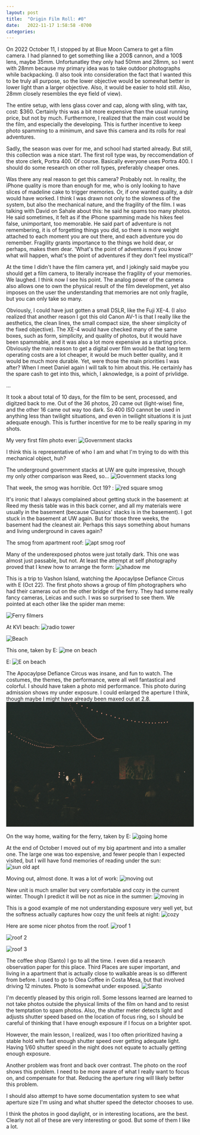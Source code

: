 ```yaml
---
layout: post
title:  "Origin Film Roll: #0"
date:   2022-11-17 1:58:58 -0700
categories: 
---
```


On 2022 October 11, I stopped by at Blue Moon Camera to get a film camera. I had planned to get something like a 200$ cannon, and a 100$ lens, maybe 35mm. Unfortunatley they only had 50mm and 28mm, so I went with 28mm because my primary idea was to take outdoor photographs while backpacking. (I also took into consideration the fact that I wanted this to be truly all purpose, so the lower objective would be somewhat better in lower light than a larger objective. Also, it would be easier to hold still. Also, 28mm closely resembles the eye field of view). 

The entire setup, with lens glass cover and cap, along with sling, with tax, cost: $360. Certainly this was a bit more expensive than the usual running price, but not by much. Furthermore, I realized that the main cost would be the film, and especially the developing. This is further incentive to keep photo spamming to a minimum, and save this camera and its rolls for real adventures.  

Sadly, the season was over for me, and school had started already. But still, this collection was a nice start. The first roll type was, by reccomendation of the store clerk, Portra 400. Of course. Basically everyone uses Portra 400. I should do some research on other roll types, preferably cheaper ones. 

Was there any real reason to get this camera? Probably not. In reality, the iPhone quality is more than enough for me, who is only looking to have slices of madeline cake to trigger memories. Or, if one wanted quality, a dslr would have worked. I think I was drawn not only to the slowness of the system, but also the mechanical nature, and the fragility of the film. I was talking with David on Sahale about this: he said he spams too many photos. He said sometimes, it felt as if the iPhone spamming made his hikes feel false, unimportant, too memorable. He said part of adventure is not remembering, it is of forgetting things you did, so there is more weight attached to each moment you are out there, and each adventure you do remember. Fragility grants importance to the things we hold dear, or perhaps, makes them dear. 'What's the point of adventures if you know what will happen, what's the point of adventures if they don't feel mystical?'  

At the time I didn't have the film camera yet, and I jokingly said maybe you should get a film camera, to literally increase the fragility of your memories. We laughed. I think now I see his point. The analog power of the camera also allows one to own the physical result of the film development, yet also imposes on the user the understanding that memories are not only fragile, but you can only take so many. 

Obviously, I could have just gotten a small DSLR, like the Fuji XE-4. (I also realized that another reason I got this old Canon AV-1 is that I really like the aesthetics, the clean lines, the small compact size, the sheer simplicity of the fixed objective). The XE-4 would have checked many of the same boxes, such as form, simplicity, and quality of photos, but it would have been spammable, and it was also a lot more expensive as a starting price. Obviously the main reason to get a digital over film would be that long term operating costs are a lot cheaper, it would be much better quality, and it would be much more durable. Yet, were those the main priorities I was after? When I meet Daniel again I will talk to him about this. He certainly has the spare cash to get into this, which, I aknowledge, is a point of privlidge.  

...

It took a about total of 10 days, for the film to be sent, processed, and digitzed back to me. Out of the 36 photos, 20 came out (light-wise) fine, and the other 16 came out way too dark. So 400 ISO cannot be used in anything less than twilight situations, and even in twilight situations it is just adequate enough. This is further incentive for me to be really sparing in my shots. 

My very first film photo ever:
![Government stacks](/assets/AV000.jpg)

I think this is representative of who I am and what I'm trying to do with this mechanical object, huh?

The underground government stacks at UW are quite impressive, though my only other comparison was Reed, so...
![Government stacks long](/assets/AV001.jpg)

That week, the smog was horrible. Oct 19? : 
![red square smog](/assets/AV005.jpg)

It's ironic that I always complained about getting stuck in the basement: at Reed my thesis table was in this back corner, and all my materials were usually in the basement (because Classics' stacks is in the basement). I got stuck in the basement at UW again. But for those three weeks, the basement had the cleanest air. Perhaps this says something about humans and living underground in caves again? 

The smog from apartment roof: 
![apt smog roof](/assets/AV006.jpg)

Many of the underexposed photos were just totally dark. This one was almost just passable, but not. At least the attempt at self photography proved that I knew how to arrange the form:
![shadow me](/assets/AV018.jpg)

This is a trip to Vashon Island, watching the Apocaylpse Defiance Circus with E (Oct 22). The first photo shows a group of film photographers who had their cameras out on the other bridge of the ferry. They had some really fancy cameras, Leicas and such. I was so surprised to see them. We pointed at each other like the spider man meme:

![Ferry filmers](/assets/AV007.jpg)

At KVI beach: 
![radio tower](/assets/AV008.jpg)

![Beach](/assets/AV009.jpg)

This one, taken by E:
![me on beach](/assets/AV010.jpg)

E:
![E on beach](/assets/AV011.jpg)

The Apocaylpse Defiance Circus was insane, and fun to watch. The costumes, the themes, the performance, were all well fantastical and colorful. I should have taken a photo mid performance. This photo during admission shows my under exposure. I could enlarged the aperture I think, though maybe I might have already been maxed out at 2.8. 
![Apocalypse Defiance Circus](/assets/DefianceCircus.jpg)

On the way home, waiting for the ferry, taken by E:
![going home](/assets/AV013.jpg)

At the end of October I moved out of my big apartment and into a smaller one. The large one was too expensive, and fewer people than I expected visited, but I will have fond memories of reading under the sun:
![sun old apt](/assets/AV014.jpg)

Moving out, almost done. It was a lot of work:
![moving out](/assets/AV024.jpg)

New unit is much smaller but very comfortable and cozy in the current winter. Though I predict it will be not as nice in the summer:
![moving in](/assets/AV036.jpg)

This is a good example of me not understanding exposure very well yet, but the softness actually captures how cozy the unit feels at night:
![cozy](/assets/cozyness.jpg)

Here are some nicer photos from the roof. 
![roof 1](/assets/AV026.jpg)

![roof 2](/assets/AV028.jpg)

![roof 3](/assets/AV033.jpg)

The coffee shop (Santo) I go to all the time. I even did a research observation paper for this place. Third Places are super important, and living in a apartment that is actually close to walkable areas is so different from before. I used to go to Olea Coffee in Costa Mesa, but that involved driving 12 minutes. Photo is somewhat under exposed. 
![Santo](/assets/AV017.jpg)

I'm decently pleased by this origin roll. Some lessons learned are learned to not take photos outside the physical limits of the film on hand and to resist the temptation to spam photos. Also, the shutter meter detects light and adjusts shutter speed based on the location of focus ring, so I should be careful of thinking that I have enough exposure if I focus on a brighter spot. 

However, the main lesson, I realized, was I too often prioritized having a stable hold with fast enough shutter speed over getting adequate light. Having 1/60 shutter speed in the night does not equate to actually getting enough exposure. 

Another problem was front and back over contrast. The photo on the roof shows this problem. I need to be more aware of what I really want to focus on, and compensate for that. Reducing the aperture ring will likely better this problem. 

I should also attempt to have some documentation system to see what aperture size I'm using and what shutter speed the detector chooses to use.

I think the photos in good daylight, or in interesting locations, are the best. Clearly not all of these are very interesting or good. But some of them I like a lot. 